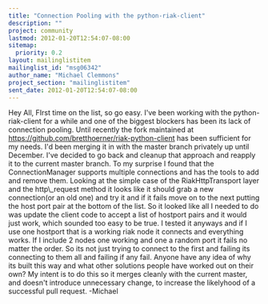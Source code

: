 ```yaml
---
title: "Connection Pooling with the python-riak-client"
description: ""
project: community
lastmod: 2012-01-20T12:54:07-08:00
sitemap:
  priority: 0.2
layout: mailinglistitem
mailinglist_id: "msg06342"
author_name: "Michael Clemmons"
project_section: "mailinglistitem"
sent_date: 2012-01-20T12:54:07-08:00
---
```



Hey All,
FIrst time on the list, so go easy. I've been working with the
python-riak-client for a while and one of the biggest blockers has been its
lack of connection pooling. Until recently the fork maintained at
https://github.com/bretthoerner/riak-python-client has been sufficient for
my needs. I'd been merging it in with the master branch privately up until
December.
I've decided to go back and cleanup that approach and reapply it to the
current master branch. To my surprise I found that the ConnectionManager
supports multiple connections and has the tools to add and remove them.
Looking at the simple case of the RiakHttpTransport layer and the
http\\_request method it looks like it should grab a new connection(or an old
one) and try it and if it fails move on to the next putting the host port
pair at the bottom of the list.
So it looked like all I needed to do was update the client code to accept a
list of hostport pairs and it would just work, which sounded too easy to be
true. I tested it anyways and if I use one hostport that is a working riak
node it connects and everything works. If I include 2 nodes one working
and one a random port it fails no matter the order. So its not just trying
to connect to the first and failing its connecting to them all and failing
if any fail.
Anyone have any idea of why its built this way and what other solutions
people have worked out on their own? My intent is to do this so it merges
cleanly with the current master, and doesn't introduce unnecessary change,
to increase the likelyhood of a successful pull request.
-Michael

